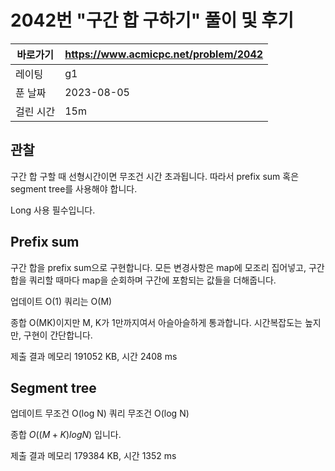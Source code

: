 # 2042번 "구간 합 구하기" 풀이 및 후기

| 바로가기  | <https://www.acmicpc.net/problem/2042> |
|-------|----------------------------------------|
| 레이팅   | g1                                     |
| 푼 날짜  | 2023-08-05                             |
| 걸린 시간 | 15m                                    |

## 관찰

구간 합 구할 때 선형시간이면 무조건 시간 초과됩니다.
따라서 prefix sum 혹은 segment tree를 사용해야 합니다.

Long 사용 필수입니다.

## Prefix sum

구간 합을 prefix sum으로 구현합니다.
모든 변경사항은 map에 모조리 집어넣고, 구간 합을 쿼리할 때마다 map을 순회하며 구간에 포함되는 값들을 더해줍니다.

업데이트 O(1)
쿼리는 O(M)

종합 O(MK)이지만 M, K가 1만까지여서 아슬아슬하게 통과합니다.
시간복잡도는 높지만, 구현이 간단합니다.

제출 결과 메모리 191052 KB, 시간 2408 ms

## Segment tree

업데이트 무조건 O(log N)
쿼리 무조건 O(log N)

종합 $O((M + K) log N)$ 입니다.

제출 결과 메모리 179384 KB, 시간 1352 ms
